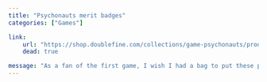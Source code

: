 ```yaml
---
title: "Psychonauts merit badges"
categories: ["Games"]

link:
    url: "https://shop.doublefine.com/collections/game-psychonauts/products/psychonauts-merit-badge-buttons"
    dead: true

message: "As a fan of the first game, I wish I had a bag to put these pins on."
---
```

